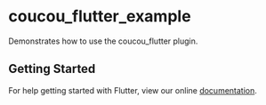 # coucou_flutter_example

Demonstrates how to use the coucou_flutter plugin.

## Getting Started

For help getting started with Flutter, view our online
[documentation](https://flutter.io/).
